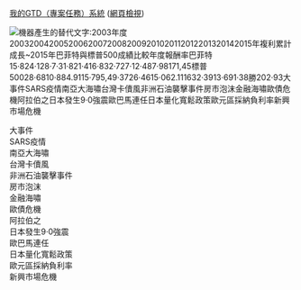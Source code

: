 
 
[我的GTD（專案任務）系統](%E6%88%91%E7%9A%84GTD%EF%BC%88%E5%B0%88%E6%A1%88%E4%BB%BB%E5%8B%99%EF%BC%89%E7%B3%BB%E7%B5%B1) ([網頁檢視](https://onedrive.live.com/redir?resid=C1AE323B9CE27B28%2165749&page=Edit&wd=target%28%E5%BF%AB%E9%80%9F%E7%AD%86%E8%A8%98.one%7Cc8f54fd5-e828-0b45-9433-6360a6eed751%2F%E6%88%91%E7%9A%84GTD%EF%BC%88%E5%B0%88%E6%A1%88%E4%BB%BB%E5%8B%99%EF%BC%89%E7%B3%BB%E7%B5%B1%7C68d35d41-ba31-42d5-be5c-9727a21fdaa2%2F%29&wdorigin=703&wdpreservelink=1))

![機器產生的替代文字:2003年度2003200420052006200720082009201020112012201320142015年複利累計成長~2015年巴菲特與標普500成績比較年度報酬率巴菲特15·824·128·7·31·821·416·832·727·12·487·98171,45標普50028·6810·884.9115·795,49·3726·4615·062.111632·3913·691·38勝202·93大事件SARS疫情南亞大海嘯台灣卡儥風非洲石油襲擊事件房市泡沫金融海嘯歐債危機阿拉伯之日本發生9·0強震歐巴馬連任日本量化寬鬆政策歐元區採納負利率新興市場危機](Exported%20image%2020241106113124-0.png)

大事件  
SARS疫情  
南亞大海嘯  
台灣卡儥風  
非洲石油襲擊事件  
房市泡沫  
金融海嘯  
歐債危機  
阿拉伯之  
日本發生9·0強震  
歐巴馬連任  
日本量化寬鬆政策  
歐元區採納負利率  
新興市場危機